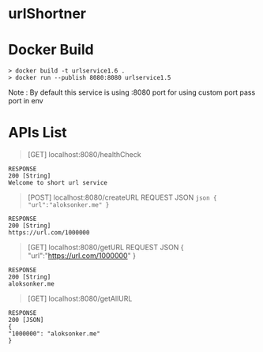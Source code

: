 # urlShortner
# Docker Build

    > docker build -t urlservice1.6 .
    > docker run --publish 8080:8080 urlservice1.5

Note : By default this service is using :8080 port
for using custom port pass port in env 

# APIs List
> [GET] localhost:8080/healthCheck 

    RESPONSE
    200 [String]
    Welcome to short url service

> [POST] localhost:8080/createURL
    REQUEST JSON
    ```json
    {
    "url":"aloksonker.me"
    }
    ```
    

    RESPONSE
    200 [String]
    https://url.com/1000000




> [GET] localhost:8080/getURL
    REQUEST JSON
    {
        "url":"https://url.com/1000000"
    }

    RESPONSE
    200 [String]
    aloksonker.me

> [GET] localhost:8080/getAllURL

    RESPONSE
    200 [JSON]
    {
    "1000000": "aloksonker.me"
    }

